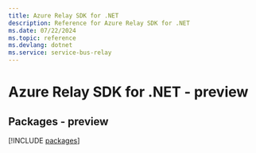 ```yaml
---
title: Azure Relay SDK for .NET
description: Reference for Azure Relay SDK for .NET
ms.date: 07/22/2024
ms.topic: reference
ms.devlang: dotnet
ms.service: service-bus-relay
---
```

# Azure Relay SDK for .NET - preview
## Packages - preview
[!INCLUDE [packages](relay-index.md)]